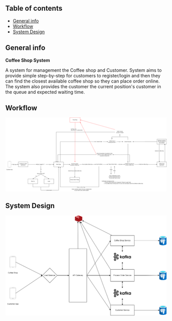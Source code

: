 ## Table of contents
* [General info](#general-info)
* [Workflow](#workflow)
* [System Design](#system-design) 

## General info 
**Coffee Shop System**

A system for management the Coffee shop and Customer. System aims to provide simple step-by-step for customers to register/login and then they can find the closest available coffee shop so they can place order online. The system also provides the customer the current position's customer in the queue and expected waiting time.
## Workflow
![Workflow](https://github.com/chickendje02/coffee-shop-system/blob/main/workflow.png)

## System Design

![System Design](https://github.com/chickendje02/coffee-shop-system/blob/main/design_backend.drawio.png)
